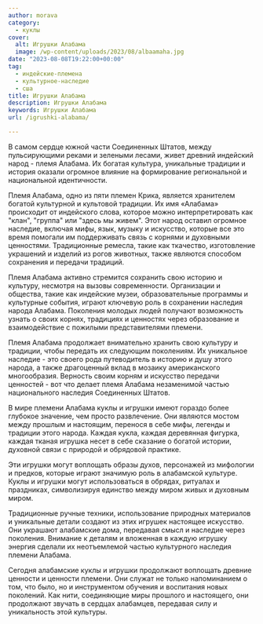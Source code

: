 ```yaml
---
author: morava
category:
  - куклы
cover:
  alt: Игрушки Алабама
  image: /wp-content/uploads/2023/08/albaamaha.jpg
date: "2023-08-08T19:22:00+00:00"
tag:
  - индейские-племена
  - культурное-наследие
  - сша
title: Игрушки Алабама
description: Игрушки Алабама
keywords: Игрушки Алабама
url: /igrushki-alabama/

---
```

В самом сердце южной части Соединенных Штатов, между пульсирующими реками и зелеными лесами, живет древний индейский народ \- племя Алабама. Их богатая культура, уникальные традиции и история оказали огромное влияние на формирование региональной и национальной идентичности.

Племя Алабама, одно из пяти племен Крика, является хранителем богатой культурной и культовой традиции. Их имя «Алабама» происходит от индейского слова, которое можно интерпретировать как "клан", "группа" или "здесь мы живем". Этот народ оставил огромное наследие, включая мифы, язык, музыку и искусство, которые все это время помогали им поддерживать связь с корнями и духовными ценностями. Традиционные ремесла, такие как ткачество, изготовление украшений и изделий из рогов животных, также являются способом сохранения и передачи традиций.

Племя Алабама активно стремится сохранить свою историю и культуру, несмотря на вызовы современности. Организации и общества, такие как индейские музеи, образовательные программы и культурные события, играют ключевую роль в сохранении наследия народа Алабама. Поколения молодых людей получают возможность узнать о своих корнях, традициях и ценностях через образование и взаимодействие с пожилыми представителями племени.

Племя Алабама продолжает внимательно хранить свою культуру и традиции, чтобы передать их следующим поколениям. Их уникальное наследие \- это своего рода путеводитель в историю и душу этого народа, а также драгоценный вклад в мозаику американского многообразия. Верность своим корням и искусство передачи ценностей \- вот что делает племя Алабама незаменимой частью национального наследия Соединенных Штатов.

В мире племени Алабама куклы и игрушки имеют гораздо более глубокое значение, чем просто развлечение. Они являются мостом между прошлым и настоящим, перенося в себе мифы, легенды и традиции этого народа. Каждая кукла, каждая деревянная фигурка, каждая тканая игрушка несет в себе сказание о богатой истории, духовной связи с природой и обрядовой практике.

Эти игрушки могут воплощать образы духов, персонажей из мифологии и предков, которые играют значимую роль в алабамской культуре. Куклы и игрушки могут использоваться в обрядах, ритуалах и праздниках, символизируя единство между миром живых и духовным миром.

Традиционные ручные техники, использование природных материалов и уникальные детали создают из этих игрушек настоящее искусство. Они украшают алабамские дома, передавая смысл и наследие через поколения. Внимание к деталям и вложенная в каждую игрушку энергия сделали их неотъемлемой частью культурного наследия племени Алабама.

Сегодня алабамские куклы и игрушки продолжают воплощать древние ценности и ценности племени. Они служат не только напоминанием о том, что было, но и инструментом обучения и воспитания новых поколений. Как нити, соединяющие миры прошлого и настоящего, они продолжают звучать в сердцах алабамцев, передавая силу и уникальность этой культуры.
